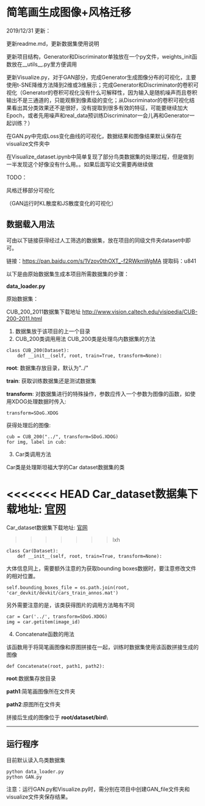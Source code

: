 # 简笔画生成图像+风格迁移

2019/12/31 更新：

更新readme.md，更新数据集使用说明

更新项目结构，Generator和Discriminator单独放在一个py文件，weights_init函数放在\_\_utils\_\_.py里方便调用

更新Visualize.py，对于GAN部分，完成Generator生成图像分布的可视化，主要使用t-SNE降维方法降到2维或3维展示；完成Generator和Discriminator的卷积可视化（Generator的卷积可视化没有什么可解释性，因为输入是随机噪声而且卷积输出不是三通道的，只能观察到像素级的变化；从Discriminator的卷积可视化结果看出其分类效果还不是很好，没有提取到很多有效的特征，可能要继续加大Epoch，或者先用噪声和real_data预训练Discriminator一会儿再和Generator一起训练？）

在GAN.py中完成Loss变化曲线的可视化，数据结果和图像结果默认保存在visualize文件夹中

在Visualize_dataset.ipynb中简单复现了部分鸟类数据集的处理过程，但是做到一半发现这个好像没有什么用。。如果后面写论文需要再继续做



TODO：

风格迁移部分可视化

（GAN运行时KL散度和JS散度变化的可视化）



## 数据载入用法
可由以下链接获得经过人工筛选的数据集，放在项目的同级文件夹dataset中即可。

链接：https://pan.baidu.com/s/1Vzov0thOXT_-f2RWkmWgMA  提取码：u841 

以下是由原始数据集生成本项目所需数据集的步骤：



**data_loader.py**

原始数据集：

 CUB_200_2011数据集下载地址 http://www.vision.caltech.edu/visipedia/CUB-200-2011.html 

1. 数据集放于该项目的上一个目录
2. CUB_200类调用用法
CUB_200类是处理鸟内数据集的方法
~~~
class CUB_200(Dataset):
    def __init__(self, root, train=True, transform=None):
~~~
**root**: 数据集存放目录，默认为"../"

**train**: 获取训练数据集还是测试数据集

**transform**: 对数据集进行的特殊操作，参数应传入一个参数为图像的函数，如使用XDOG处理数据时传入:
~~~
transform=SDoG.XDOG
~~~
获得处理后的图像:
~~~
cub = CUB_200("../", transform=SDoG.XDOG)
for img, label in cub:
~~~
3. Car类调用方法

Car类是处理斯坦福大学的Car dataset数据集的类

<<<<<<< HEAD
Car_dataset数据集下载地址:
[官网](http://ai.stanford.edu/~jkrause/cars/car_dataset.html) 
=======
 Car_dataset数据集下载地址: [官网](http://ai.stanford.edu/~jkrause/cars/car_dataset.html) 

>>>>>>> lxh
~~~
class Car(Dataset):
    def __init__(self, root, train=True, transform=None):
~~~
大体信息同上，需要额外注意的为获取bounding boxes数据时，要注意修改文件的相对位置。
~~~~
self.bounding_boxes_file = os.path.join(root, 'car_devkit/devkit/cars_train_annos.mat')
~~~~
另外需要注意的是，该类获得图片的调用方法略有不同
~~~~
car = Car('../', transform=SDoG.XDOG)
img = car.getitem(image_id)
~~~~

4. Concatenate函数的用法

该函数用于将简笔画图像和原图拼接在一起，训练时数据集使用该函数拼接生成的图像
~~~
def Concatenate(root, path1, path2):
~~~
**root**:数据集存放目录

**path1**:简笔画图像所在文件夹

**path2**:原图所在文件夹

拼接后生成的图像位于 **root/dataset/bird**\





----
## 运行程序
目前默认读入鸟类数据集
~~~
python data_loader.py
python GAN.py
~~~

注意：运行GAN.py和Visualize.py时，需分别在项目中创建GAN_file文件夹和visualize文件夹保存结果。